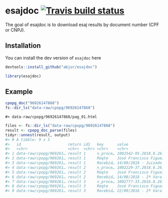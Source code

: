 
<!-- README.md is generated from README.Rmd. Please edit that file -->

# esajdoc [![Travis build status](https://travis-ci.org/abjur/esajdoc.svg?branch=master)](https://travis-ci.org/abjur/esajdoc)

The goal of esajdoc is to download esaj results by document number (CPF
or CNPJ).

## Installation

You can install the dev version of `esajdoc` here

``` r
devtools::install_github("abjur/esajdoc")
```

``` r
library(esajdoc)
```

## Example

``` r
cpopg_doc("96926147868")
fs::dir_ls("data-raw/cpopg/96926147868")
```

    #> data-raw/cpopg/96926147868/pag_01.html

``` r
files <- fs::dir_ls("data-raw/cpopg/96926147868")
result <- cpopg_doc_parse(files)
tidyr::unnest(result, output)
#> # A tibble: 9 x 5
#>   id                     return id1   key      value                       
#>   <chr>                  <chr>  <chr> <chr>    <chr>                       
#> 1 data-raw/cpopg/969261… result 1     n_proce… 1002542-95.2018.8.26.0081   
#> 2 data-raw/cpopg/969261… result 1     Reqte    José Francisco Figueiredo M…
#> 3 data-raw/cpopg/969261… result 1     Recebid… 14/09/2018 - Juizado Especi…
#> 4 data-raw/cpopg/969261… result 2     n_proce… 1002229-37.2018.8.26.0081   
#> 5 data-raw/cpopg/969261… result 2     Reqte    José Francisco Figueiredo M…
#> 6 data-raw/cpopg/969261… result 2     Recebid… 14/08/2018 - 2ª Vara        
#> 7 data-raw/cpopg/969261… result 3     n_proce… 1002777-33.2016.8.26.0081   
#> 8 data-raw/cpopg/969261… result 3     Reqte    José Francisco Figueiredo M…
#> 9 data-raw/cpopg/969261… result 3     Recebid… 22/09/2016 - 2ª Vara
```

